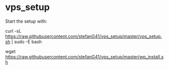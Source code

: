 # vps_setup


Start the setup with:


curl -sL  https://raw.githubusercontent.com/stefanG41/vps_setup/master/vps_setup.sh | sudo -E bash

wget https://raw.githubusercontent.com/stefanG41/vps_setup/master/wp_install.sh
